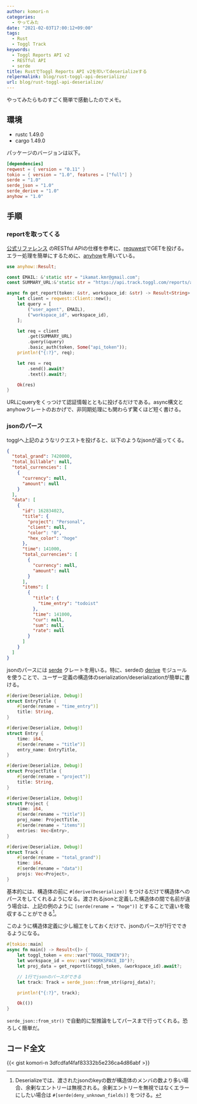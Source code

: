 ```yaml
---
author: komori-n
categories:
  - やってみた
date: "2021-02-03T17:00:12+09:00"
tags:
  - Rust
  - Toggl Track
keywords:
  - Toggl Reports API v2
  - RESTful API
  - serde
title: RustでToggl Reports API v2を叩いてdeserializeする
relpermalink: blog/rust-toggl-api-deserialize/
url: blog/rust-toggl-api-deserialize/
---
```


やってみたらものすごく簡単で感動したのでメモ。

## 環境

- rustc 1.49.0
- cargo 1.49.0

パッケージのバージョンは以下。

```toml
[dependencies]
reqwest = { version = "0.11" }
tokio = { version = "1.0", features = ["full"] }
serde = "1.0"
serde_json = "1.0"
serde_derive = "1.0"
anyhow = "1.0"
```

## 手順

### reportを取ってくる

[公式リファレンス](https://github.com/toggl/toggl_api_docs/blob/master/reports.md) のRESTful APIの仕様を参考に、[requwest](https://github.com/seanmonstar/reqwest)でGETを投げる。エラー処理を簡単にするために、[anyhow](https://crates.io/crates/anyhow)を用いている。

```rust
use anyhow::Result;

const EMAIL: &'static str = "ikamat.kmr@gmail.com";
const SUMMARY_URL:&'static str = "https://api.track.toggl.com/reports/api/v2/summary";

async fn get_report(token: &str, workspace_id: &str) -> Result<String> {
    let client = reqwest::Client::new();
    let query = [
        ("user_agent", EMAIL),
        ("workspace_id", workspace_id),
    ];

    let req = client
        .get(SUMMARY_URL)
        .query(&query)
        .basic_auth(token, Some("api_token"));
    println!("{:?}", req);

    let res = req
        .send().await?
        .text().await?;

    Ok(res)
}
```

URLにqueryをくっつけて認証情報とともに投げるだけである。async構文とanyhowクレートのおかげで、非同期処理にも関わらず驚くほど短く書ける。

### jsonのパース

togglへ上記のようなリクエストを投げると、以下のようなjsonが返ってくる。

```json
{
  "total_grand": 7420000,
  "total_billable": null,
  "total_currencies": [
    {
      "currency": null,
      "amount": null
    }
  ],
  "data": [
    {
      "id": 162834023,
      "title": {
        "project": "Personal",
        "client": null,
        "color": "0",
        "hex_color": "hoge"
      },
      "time": 141000,
      "total_currencies": [
        {
          "currency": null,
          "amount": null
        }
      ],
      "items": [
        {
          "title": {
            "time_entry": "todoist"
          },
          "time": 141000,
          "cur": null,
          "sum": null,
          "rate": null
        }
      ]
    }
  ]
}
```

jsonのパースには [serde](https://github.com/serde-rs/serde) クレートを用いる。特に、serdeの [derive](https://serde.rs/derive.html) モジュールを使うことで、ユーザー定義の構造体のserialization/deserializationが簡単に書ける。

```rust
#[derive(Deserialize, Debug)]
struct EntryTitle {
    #[serde(rename = "time_entry")]
    title: String,
}

#[derive(Deserialize, Debug)]
struct Entry {
    time: i64,
    #[serde(rename = "title")]
    entry_name: EntryTitle,
}

#[derive(Deserialize, Debug)]
struct ProjectTitle {
    #[serde(rename = "project")]
    title: String,
}

#[derive(Deserialize, Debug)]
struct Project {
    time: i64,
    #[serde(rename = "title")]
    proj_name: ProjectTitle,
    #[serde(rename = "items")]
    entries: Vec<Entry>,
}

#[derive(Deserialize, Debug)]
struct Track {
    #[serde(rename = "total_grand")]
    time: i64,
    #[serde(rename = "data")]
    projs: Vec<Project>,
}
```

基本的には、構造体の前に `#[derive(Deserialize)]` をつけるだけで構造体へのパースをしてくれるようになる。渡されるjsonと定義した構造体の間で名前が違う場合は、上記の例のように `[serde(rename = "hoge")]` とすることで違いを吸収することができる[^1]。

[^1]: Deserializeでは、渡されたjsonのkeyの数が構造体のメンバの数より多い場合、余剰なエントリーは無視される。余剰エントリーを無視ではなくエラーにしたい場合は `#[serde(deny_unknown_fields)]` をつける。

このように構造体定義に少し細工をしておくだけで、jsonのパースが1行でできるようになる。

```rust
#[tokio::main]
async fn main() -> Result<()> {
    let toggl_token = env::var("TOGGL_TOKEN")?;
    let workspace_id = env::var("WORKSPACE_ID")?;
    let proj_data = get_report(&toggl_token, &workspace_id).await?;

    // 1行でjsonのパースができる
    let track: Track = serde_json::from_str(&proj_data)?;

    println!("{:?}", track);

    Ok(())
}
```

`serde_json::from_str()` で自動的に型推論をしてパースまで行ってくれる。恐ろしく簡単だ。

## コード全文

{{< gist komori-n 3dfcdfaf4faf83332b5e236ca4d86abf >}}
